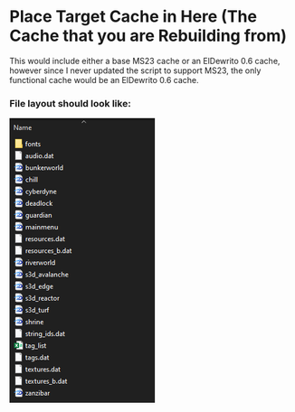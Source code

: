 # Place Target Cache in Here (The Cache that you are Rebuilding from)
This would include either a base MS23 cache or an ElDewrito 0.6 cache, however since I never updated the script to support MS23, the only functional cache would be an ElDewrito 0.6 cache.

### File layout should look like:
![Screenshot](https://raw.githubusercontent.com/InsertStringNameHere/Porting-Cache-Script/MCC/Docs/Images/ED.PNG)